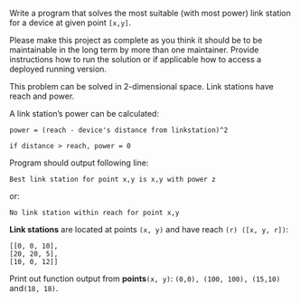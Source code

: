 Write a program that solves the most suitable (with most power) link station for a device at given point `[x,y]`.

Please make this project as complete as you think it should be to be maintainable in the long term by more than one maintainer. ​Provide instructions how to run the solution or if applicable how to access a deployed running version.

This problem can be solved in 2-dimensional space. Link stations have reach and power.

A link station’s power can be calculated:

```
power = (reach - device's distance from linkstation)^2

if distance > reach, power = 0
```

Program should output following line:

`Best link station for point x,y is x,y with power z`

or:

`No link station within reach for point x,y`

**Link stations**​ are located at points `​(x, y)​` and have reach `​(r) ([x, y, r])`​:

```
[[0, 0, 10],
[20, 20, 5],
[10, 0, 12]]
```

Print out function output from **​points**​ ​`(x, y)`:
`(0,0), (100, 100), (15,10)​` and ​`(18, 18)`​.
